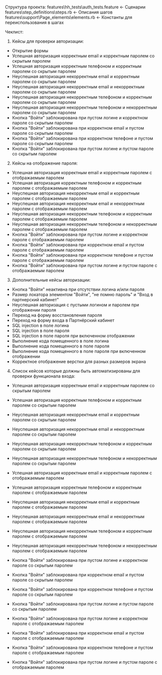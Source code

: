 Структура проекта:
features\hh_tests\auth_tests.feature <- Сценарии
features\step_definitions\steps.rb <- Описания шагов
features\support\Page_elements\elements.rb <- Константы для переиспользования в шагах

Чеклист:
1) Кейсы для проверки авторизации:
- Открытие формы
- Успешная авторизация корректным email и корректным паролем со скрытым паролем
- Успешная авторизация корректным телефоном и корректным паролем со скрытым паролем
- Неуспешная авторизация некорректным email и корректным паролем со скрытым паролем
- Неуспешная авторизация некорректным email и некорректным паролем со скрытым паролем
- Неуспешная авторизация некорректным телефоном и корректным паролем со скрытым паролем
- Неуспешная авторизация некорректным телефоном и некорректным паролем со скрытым паролем
- Кнопка "Войти" заблокирована при пустом логине и корректном пароле со скрытым паролем
- Кнопка "Войти" заблокирована при корректном email и пустом пароле со скрытым паролем
- Кнопка "Войти" заблокирована при корректном телефоне и пустом пароле со скрытым паролем
- Кнопка "Войти" заблокирована при пустом логине и пустом пароле со скрытым паролем

2) Кейсы на отображение пароля:
- Успешная авторизация корректным email и корректным паролем с отображаемым паролем
- Успешная авторизация корректным телефоном и корректным паролем с отображаемым паролем
- Неуспешная авторизация некорректным email и корректным паролем с отображаемым паролем
- Неуспешная авторизация некорректным email и некорректным паролем с отображаемым паролем
- Неуспешная авторизация некорректным телефоном и корректным паролем с отображаемым паролем
- Неуспешная авторизация некорректным телефоном и некорректным паролем с отображаемым паролем
- Кнопка "Войти" заблокирована при пустом логине и корректном пароле с отображаемым паролем
- Кнопка "Войти" заблокирована при корректном email и пустом пароле с отображаемым паролем
- Кнопка "Войти" заблокирована при корректном телефоне и пустом пароле с отображаемым паролем
- Кнопка "Войти" заблокирована при пустом логине и пустом пароле с отображаемым паролем

3) Дополнительные кейсы авторизации:
- Кнопка "Войти" неактивна при отсутствии логина и/или пароля
- Размер локатора элементом "Войти", "не помню пароль" и "Вход в партнерский кабинет"
- Неуспешная авторизация с пустыми логином и паролем при отображении пароля
- Переход на форму восстановления пароля
- Переход на форму входа в Партнёрский кабинет
- SQL injection в поле логина
- SQL injection в поле пароля
- SQL injection в поле пароля при включенном отображении
- Выполнение кода помещенного в поле логина
- Выполнение кода помещенного в поле пароля
- Выполнение кода помещенного в поле пароля при включенном отображении
- Корректное отображение верстки для разных размеров экрана

4) Список кейсов которые должны быть автоматизированы для проверки функционала входа:
- Успешная авторизация корректным email и корректным паролем со скрытым паролем
- Успешная авторизация корректным телефоном и корректным паролем со скрытым паролем
- Неуспешная авторизация некорректным email и корректным паролем со скрытым паролем
- Неуспешная авторизация некорректным email и некорректным паролем со скрытым паролем
- Неуспешная авторизация некорректным телефоном и корректным паролем со скрытым паролем
- Неуспешная авторизация некорректным телефоном и некорректным паролем со скрытым паролем
- Успешная авторизация корректным email и корректным паролем с отображаемым паролем
- Успешная авторизация корректным телефоном и корректным паролем с отображаемым паролем
- Неуспешная авторизация некорректным email и корректным паролем с отображаемым паролем
- Неуспешная авторизация некорректным email и некорректным паролем с отображаемым паролем
- Неуспешная авторизация некорректным телефоном и корректным паролем с отображаемым паролем
- Неуспешная авторизация некорректным телефоном и некорректным паролем с отображаемым паролем

- Кнопка "Войти" заблокирована при пустом логине и корректном пароле со скрытым паролем
- Кнопка "Войти" заблокирована при корректном email и пустом пароле со скрытым паролем
- Кнопка "Войти" заблокирована при корректном телефоне и пустом пароле со скрытым паролем
- Кнопка "Войти" заблокирована при пустом логине и пустом пароле со скрытым паролем
- Кнопка "Войти" заблокирована при пустом логине и корректном пароле с отображаемым паролем
- Кнопка "Войти" заблокирована при корректном email и пустом пароле с отображаемым паролем
- Кнопка "Войти" заблокирована при корректном телефоне и пустом пароле с отображаемым паролем
- Кнопка "Войти" заблокирована при пустом логине и пустом пароле с отображаемым паролем
